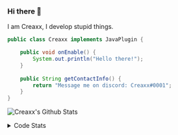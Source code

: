 ### Hi there 👋

I am Creaxx, I develop stupid things. 

```java
public class Creaxx implements JavaPlugin {

    public void onEnable() {
        System.out.println("Hello there!");
    }
    
    public String getContactInfo() {
        return "Message me on discord: Creaxx#0001";
    }
}
```

![Creaxx's Github Stats](https://github-readme-stats.vercel.app/api?username=CreaxxOG&show_icons=true&theme=dark&count_private=true)

<details>
  <summary>Code Stats</summary>

<!--START_SECTION:waka-->
![Code Time](http://img.shields.io/badge/Code%20Time-1%2C226%20hrs%2047%20mins-blue)

![Lines of code](https://img.shields.io/badge/From%20Hello%20World%20I%27ve%20Written-357.7%20thousand%20lines%20of%20code-blue)

**🐱 My GitHub Data** 

> 📦 66.3 kB Used in GitHub's Storage 
 > 
> 🏆 896 Contributions in the Year 2023
 > 
> 🚫 Not Opted to Hire
 > 
> 📜 4 Public Repositories 
 > 
> 🔑 2 Private Repositories 
 > 
**I'm an Early 🐤** 

```text
🌞 Morning                226 commits         ██░░░░░░░░░░░░░░░░░░░░░░░   07.89 % 
🌆 Daytime                1237 commits        ███████████░░░░░░░░░░░░░░   43.21 % 
🌃 Evening                1356 commits        ████████████░░░░░░░░░░░░░   47.36 % 
🌙 Night                  44 commits          ░░░░░░░░░░░░░░░░░░░░░░░░░   01.54 % 
```
📅 **I'm Most Productive on Saturday** 

```text
Monday                   344 commits         ███░░░░░░░░░░░░░░░░░░░░░░   12.02 % 
Tuesday                  399 commits         ███░░░░░░░░░░░░░░░░░░░░░░   13.94 % 
Wednesday                414 commits         ████░░░░░░░░░░░░░░░░░░░░░   14.46 % 
Thursday                 481 commits         ████░░░░░░░░░░░░░░░░░░░░░   16.80 % 
Friday                   283 commits         ██░░░░░░░░░░░░░░░░░░░░░░░   09.88 % 
Saturday                 514 commits         ████░░░░░░░░░░░░░░░░░░░░░   17.95 % 
Sunday                   428 commits         ████░░░░░░░░░░░░░░░░░░░░░   14.95 % 
```


📊 **This Week I Spent My Time On** 

```text
💬 Programming Languages: 
Java                     4 hrs 30 mins       ████████████████████████░   97.99 % 
XML                      4 mins              ░░░░░░░░░░░░░░░░░░░░░░░░░   01.67 % 
YAML                     0 secs              ░░░░░░░░░░░░░░░░░░░░░░░░░   00.26 % 
GitIgnore file           0 secs              ░░░░░░░░░░░░░░░░░░░░░░░░░   00.05 % 
Text                     0 secs              ░░░░░░░░░░░░░░░░░░░░░░░░░   00.03 % 

🔥 Editors: 
IntelliJ                 4 hrs 36 mins       █████████████████████████   100.00 % 
```

**I Mostly Code in Java** 

```text
Java                     48 repos            ████████████████████░░░░░   78.69 % 
Kotlin                   8 repos             ███░░░░░░░░░░░░░░░░░░░░░░   13.11 % 
CSS                      2 repos             █░░░░░░░░░░░░░░░░░░░░░░░░   03.28 % 
TypeScript               2 repos             █░░░░░░░░░░░░░░░░░░░░░░░░   03.28 % 
EJS                      1 repo              ░░░░░░░░░░░░░░░░░░░░░░░░░   01.64 % 
```




 Last Updated on 01/05/2023 06:24:07 UTC
<!--END_SECTION:waka-->
</details>
